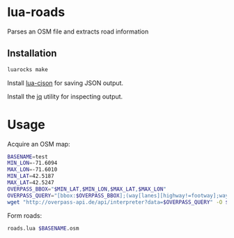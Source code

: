 # lua-roads
Parses an OSM file and extracts road information

## Installation

```sh
luarocks make
```

Install [lua-cjson](https://github.com/openresty/lua-cjson) for saving JSON output.

Install the [jq](https://stedolan.github.io/jq/) utility for inspecting output.

# Usage

Acquire an OSM map:

```sh
BASENAME=test
MIN_LON=-71.6094
MAX_LON=-71.6010
MIN_LAT=42.5187
MAX_LAT=42.5247
OVERPASS_BBOX="$MIN_LAT,$MIN_LON,$MAX_LAT,$MAX_LON"
OVERPASS_QUERY="[bbox:$OVERPASS_BBOX];(way[lanes][highway!=footway];way[highway][highway!=footway];);(._;>;);out;"
wget "http://overpass-api.de/api/interpreter?data=$OVERPASS_QUERY" -O $BASENAME.osm
```

Form roads:

```sh
roads.lua $BASENAME.osm
```
